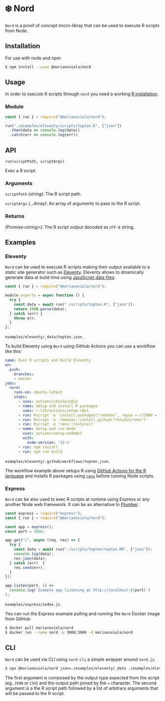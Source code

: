 # ❄️ Nord

`Nord` is a proof of concept micro-libray that can be used to execute R scripts from Node.

## Installation

For use with node and npm:

```bash
$ npm install --save @marianoviola/nord
```

## Usage

In order to execute R scripts through `nord` you need a working [R installation](https://www.r-project.org/).

### Module

```js
const { run } = require("@marianoviola/nord");

run("./examples/eleventy/scripts/topten.R", ["json"])
  .then(data => console.log(data))
  .catch(err => console.log(err))
```

## API

`run(scriptPath, scriptArgs)`

Exec a R script.

### Arguments

`scriptPath` _(string)_: The R script path.

`scriptArgs` _(...Array)_: An array of arguments to pass to the R script.

### Returns

_(Promise\<string\>)_: The R script output decoded as `UTF-8` string.

## Examples

### Eleventy

`Nord` can be used to execute R scripts making their output available to a static site generator such as [Eleventy](https://www.11ty.dev). Eleventy allows to dinamically generate data at build time using [JavaScript data files](https://www.11ty.dev/docs/data-js/):

```js
const { run } = require("@marianoviola/nord");

module.exports = async function () {
  try {
    const data = await run("./scripts/topten.R", ["json"]);
    return JSON.parse(data);
  } catch (err) {
    throw err;
  }
};
```
`examples/eleventy/_data/topten.json`.

To build Eleventy using `Nord` using GitHub Actions you can use a workflow like this:

```yaml
name: Exec R scripts and build Eleventy
on:
  push:
    branches:
    - master
jobs:
  nord:
    runs-on: ubuntu-latest
    steps:
      - uses: actions/checkout@v2
      - name: Setup and install R packages
        uses: r-lib/actions/setup-r@v1
      - run: Rscript -e 'install.packages("remotes", repos = c(CRAN = "https://cran.stat.unipd.it/"))'
      - run: Rscript -e 'remotes::install_github("rstudio/renv")'
      - run: Rscript -e 'renv::restore()'
      - name: Setup and run Node
        uses: actions/setup-node@v1
        with:
          node-version: '12.x'
      - run: npm install
      - run: npm run build
```
`examples/eleventy/.github/workflows/topten.json`.

The workflow example above setups R using [GitHub Actions for the R language](https://github.com/r-lib/actions) and installs R packages using [`renv`](https://rstudio.github.io/renv/articles/renv.html) before running Node scripts.

### Express

`Nord` can be also used to exec R scripts at runtime using Express or any another Node web framework. It can be an alternative to [Plumber](https://www.rplumber.io/).

```js
const express = require("express");
const { run } = require("@marianoviola/nord");

const app = express();
const port = 3000;

app.get("/", async (req, res) => {
  try {
    const data = await run("./scripts/topten/topten.RR", ["json"]);
    console.log(data);
    res.json(data);
  } catch (err)  {
    res.send(err);
  }
});

app.listen(port, () =>
  console.log(`Example app listening at http://localhost:${port}`)
);
```
`examples/express/index.js`.

You can run the Express example pulling and running the `Nord` Docker image from GitHub:

```bash
$ docker pull marianoviola/nord
$ docker run --name nord -p 3000:3000 -d marianoviola/nord
```

## CLI

`Nord` can be used via CLI using `nord-cli` a simple wrapper around `nord.js`.

```bash
$ npx @marianoviola/nord json=./examples/eleventy/_data ./examples/eleventy/scripts/topten.R json
```

The first argument is composed by the output type expected from the script (eg. `JSON` or `CSV`) and the output path joined by the `=` character. The second argument is a the R script path followed by a list of arbitrary arguments that will be passed to the R script.



